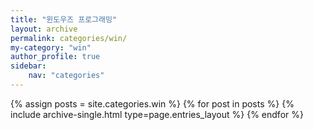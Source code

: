 ```yaml
---
title: "윈도우즈 프로그래밍"
layout: archive
permalink: categories/win/
my-category: "win"
author_profile: true
sidebar: 
    nav: "categories"
---
```


{% assign posts = site.categories.win %}
{% for post in posts %} {% include archive-single.html type=page.entries_layout %} {% endfor %}